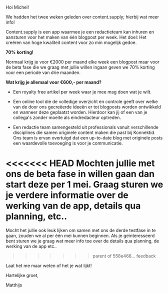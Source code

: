 Hoi Michel!

We hadden het twee weken geleden over content.supply; hierbij wat meer info!

Content.supply is een app waarmee je een redactieteam kan inhuren en aansturen voor het maken van één blogpost per week. Het doel: Het creëren van hoge kwaliteit content voor zo min mogelijk gedoe.

**70% korting!**


Normaal krijg je voor €2000 per maand elke week een blogpost maar voor de beta fase die we graag met jullie willen ingaan geven we 70% korting voor een periode van drie maanden.

**Wat krijg je allemaal voor €600,- per maand?**

* Een royalty free artikel per week waar je mee mag doen wat je wilt.

* Een online tool die de volledige overzicht en controle geeft over welke van de door ons gecreëerde ideeën er tot blogposts worden ontwikkeld en wanneer deze geplaatst worden. Hierdoor kan jij of een van je collega's zonder moeite als eindredacteur optreden.

* Een redactie team samengesteld uit professionals vanuit verschillende disciplines die samen originele content maken die past bij Konnektid. Ons team is ervan overtuigd dat een up-to-date blog met originele posts een waardevolle toevoeging is voor je communicatie.

<<<<<<< HEAD
Mochten jullie met ons de beta fase in willen gaan dan start deze per 1 mei. Graag sturen we je verdere informatie over de werking van de app, details qua planning, etc..
=======
Mocht het  jullie ook leuk lijken om samen met ons de derde testfase in te gaan, zouden we al per één mei kunnen beginnen. Als je geïnteresseerd bent sturen we je graag wat meer info toe over de details qua planning, de werking van de app etc..
>>>>>>> parent of 558e466... feedback

Laat het me maar weten of het je wat lijkt!

Hartelijke groet,

Matthijs
